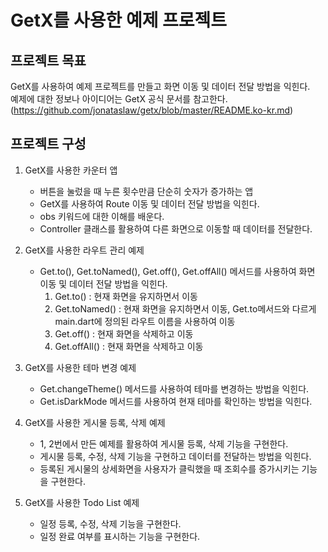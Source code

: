 # GetX를 사용한 예제 프로젝트

## 프로젝트 목표

GetX를 사용하여 예제 프로젝트를 만들고 화면 이동 및 데이터 전달 방법을 익힌다.
<br>
예제에 대한 정보나 아이디어는 GetX 공식 문서를 참고한다.(https://github.com/jonataslaw/getx/blob/master/README.ko-kr.md)

## 프로젝트 구성

1. GetX를 사용한 카운터 앱
    - 버튼을 눌렀을 때 누른 횟수만큼 단순히 숫자가 증가하는 앱
    - GetX를 사용하여 Route 이동 및 데이터 전달 방법을 익힌다.
    - obs 키워드에 대한 이해를 배운다.
    - Controller 클래스를 활용하여 다른 화면으로 이동할 때 데이터를 전달한다.

2. GetX를 사용한 라우트 관리 예제
    - Get.to(), Get.toNamed(), Get.off(), Get.offAll() 메서드를 사용하여 화면 이동 및 데이터 전달 방법을 익힌다.
        1. Get.to() : 현재 화면을 유지하면서 이동
        2. Get.toNamed() : 현재 화면을 유지하면서 이동, Get.to메서드와 다르게 main.dart에 정의된 라우트 이름을 사용하여 이동
        3. Get.off() : 현재 화면을 삭제하고 이동
        4. Get.offAll() : 현재 화면을 삭제하고 이동

3. GetX를 사용한 테마 변경 예제
    - Get.changeTheme() 메서드를 사용하여 테마를 변경하는 방법을 익힌다.
    - Get.isDarkMode 메서드를 사용하여 현재 테마를 확인하는 방법을 익힌다.

4. GetX를 사용한 게시물 등록, 삭제 예제
    - 1, 2번에서 만든 예제를 활용하여 게시물 등록, 삭제 기능을 구현한다.
    - 게시물 등록, 수정, 삭제 기능을 구현하고 데이터를 전달하는 방법을 익힌다.
    - 등록된 게시물의 상세화면을 사용자가 클릭했을 때 조회수를 증가시키는 기능을 구현한다.

5. GetX를 사용한 Todo List 예제
    - 일정 등록, 수정, 삭제 기능을 구현한다.
    - 일정 완료 여부를 표시하는 기능을 구현한다.
